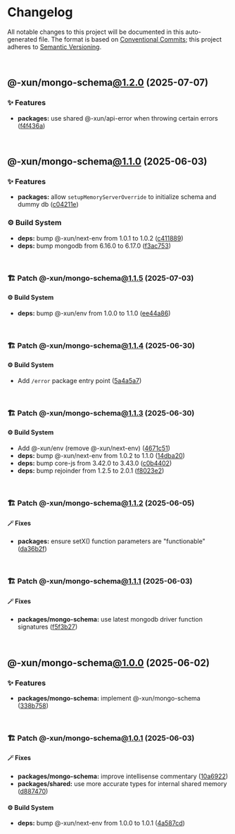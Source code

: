 # Changelog

All notable changes to this project will be documented in this auto-generated
file. The format is based on [Conventional Commits][1];
this project adheres to [Semantic Versioning][2].

<br />

## @-xun/mongo-schema[@1.2.0][3] (2025-07-07)

### ✨ Features

- **packages:** use shared @-xun/api-error when throwing certain errors ([f4f436a][4])

<br />

## @-xun/mongo-schema[@1.1.0][5] (2025-06-03)

### ✨ Features

- **packages:** allow `setupMemoryServerOverride` to initialize schema and dummy db ([c04211e][6])

### ⚙️ Build System

- **deps:** bump @-xun/next-env from 1.0.1 to 1.0.2 ([c411889][7])
- **deps:** bump mongodb from 6.16.0 to 6.17.0 ([f3ac753][8])

<br />

### 🏗️ Patch @-xun/mongo-schema[@1.1.5][9] (2025-07-03)

#### ⚙️ Build System

- **deps:** bump @-xun/env from 1.0.0 to 1.1.0 ([ee44a86][10])

<br />

### 🏗️ Patch @-xun/mongo-schema[@1.1.4][11] (2025-06-30)

#### ⚙️ Build System

- Add `/error` package entry point ([5a4a5a7][12])

<br />

### 🏗️ Patch @-xun/mongo-schema[@1.1.3][13] (2025-06-30)

#### ⚙️ Build System

- Add @-xun/env (remove @-xun/next-env) ([4671c51][14])
- **deps:** bump @-xun/next-env from 1.0.2 to 1.1.0 ([14dba20][15])
- **deps:** bump core-js from 3.42.0 to 3.43.0 ([c0b4402][16])
- **deps:** bump rejoinder from 1.2.5 to 2.0.1 ([f8023e2][17])

<br />

### 🏗️ Patch @-xun/mongo-schema[@1.1.2][18] (2025-06-05)

#### 🪄 Fixes

- **packages:** ensure setX() function parameters are "functionable" ([da36b2f][19])

<br />

### 🏗️ Patch @-xun/mongo-schema[@1.1.1][20] (2025-06-03)

#### 🪄 Fixes

- **packages/mongo-schema:** use latest mongodb driver function signatures ([f5f3b27][21])

<br />

## @-xun/mongo-schema[@1.0.0][22] (2025-06-02)

### ✨ Features

- **packages/mongo-schema:** implement @-xun/mongo-schema ([338b758][23])

<br />

### 🏗️ Patch @-xun/mongo-schema[@1.0.1][24] (2025-06-03)

#### 🪄 Fixes

- **packages/mongo-schema:** improve intellisense commentary ([10a6922][25])
- **packages/shared:** use more accurate types for internal shared memory ([d887470][26])

#### ⚙️ Build System

- **deps:** bump @-xun/next-env from 1.0.0 to 1.0.1 ([4a587cd][27])

[1]: https://conventionalcommits.org
[2]: https://semver.org
[3]: https://github.com/Xunnamius/mongo-utils/compare/@-xun/mongo-schema@1.1.5...@-xun/mongo-schema@1.2.0
[4]: https://github.com/Xunnamius/mongo-utils/commit/f4f436a17e3a4dfdb6460c5eeb717c55d6f392c1
[5]: https://github.com/Xunnamius/mongo-utils/compare/@-xun/mongo-schema@1.0.1...@-xun/mongo-schema@1.1.0
[6]: https://github.com/Xunnamius/mongo-utils/commit/c04211e3ff9f2d1a4c7292b600a0f079f7e77b3b
[7]: https://github.com/Xunnamius/mongo-utils/commit/c411889e6bc1bc42c347d505d86434013eb60eac
[8]: https://github.com/Xunnamius/mongo-utils/commit/f3ac7538c9d98c963f8b94b760fb0249c5ceefee
[9]: https://github.com/Xunnamius/mongo-utils/compare/@-xun/mongo-schema@1.1.4...@-xun/mongo-schema@1.1.5
[10]: https://github.com/Xunnamius/mongo-utils/commit/ee44a86dd2f7bd179506a4679da6c233cfd0ce8e
[11]: https://github.com/Xunnamius/mongo-utils/compare/@-xun/mongo-schema@1.1.3...@-xun/mongo-schema@1.1.4
[12]: https://github.com/Xunnamius/mongo-utils/commit/5a4a5a72ee127a824372b4175e7a7f6ab5a03af4
[13]: https://github.com/Xunnamius/mongo-utils/compare/@-xun/mongo-schema@1.1.2...@-xun/mongo-schema@1.1.3
[14]: https://github.com/Xunnamius/mongo-utils/commit/4671c51e0b154b368b76cc65445cc8fa8f242dc2
[15]: https://github.com/Xunnamius/mongo-utils/commit/14dba2047cb280667e5902ca6c6377d1cc5dfaa4
[16]: https://github.com/Xunnamius/mongo-utils/commit/c0b440267624a18e821749d4fbafcfb436f02792
[17]: https://github.com/Xunnamius/mongo-utils/commit/f8023e27de9fd60ad3bd8b856b821cfac351e1d7
[18]: https://github.com/Xunnamius/mongo-utils/compare/@-xun/mongo-schema@1.1.1...@-xun/mongo-schema@1.1.2
[19]: https://github.com/Xunnamius/mongo-utils/commit/da36b2f7ed743ec7d8e66e842457ff4af33ae36e
[20]: https://github.com/Xunnamius/mongo-utils/compare/@-xun/mongo-schema@1.1.0...@-xun/mongo-schema@1.1.1
[21]: https://github.com/Xunnamius/mongo-utils/commit/f5f3b27be3f13bbf8e30e4951460221006daa66a
[22]: https://github.com/Xunnamius/mongo-utils/compare/338b7589e5e51031f1d3bb7a988f4892cb8fc0ef...@-xun/mongo-schema@1.0.0
[23]: https://github.com/Xunnamius/mongo-utils/commit/338b7589e5e51031f1d3bb7a988f4892cb8fc0ef
[24]: https://github.com/Xunnamius/mongo-utils/compare/@-xun/mongo-schema@1.0.0...@-xun/mongo-schema@1.0.1
[25]: https://github.com/Xunnamius/mongo-utils/commit/10a69221eb15a2b2f017f7fcdeb3a1b2072fa1f6
[26]: https://github.com/Xunnamius/mongo-utils/commit/d887470e11c12850d2375d4c5c93bcc22682bb96
[27]: https://github.com/Xunnamius/mongo-utils/commit/4a587cdf0b096474447ef4fa322e494156132126
